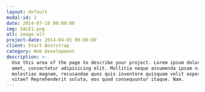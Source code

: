 ```yaml
---
layout: default
modal-id: 1
date: 2014-07-18 00:00:00
img: SALE1.png
alt: image-alt
project-date: 2014-04-01 00:00:00
client: Start Bootstrap
category: Web Development
description: >-
  Use this area of the page to describe your project. Lorem ipsum dolor sit
  amet, consectetur adipisicing elit. Mollitia neque assumenda ipsam nihil,
  molestias magnam, recusandae quos quis inventore quisquam velit asperiores,
  vitae? Reprehenderit soluta, eos quod consequuntur itaque. Nam.
---
```

